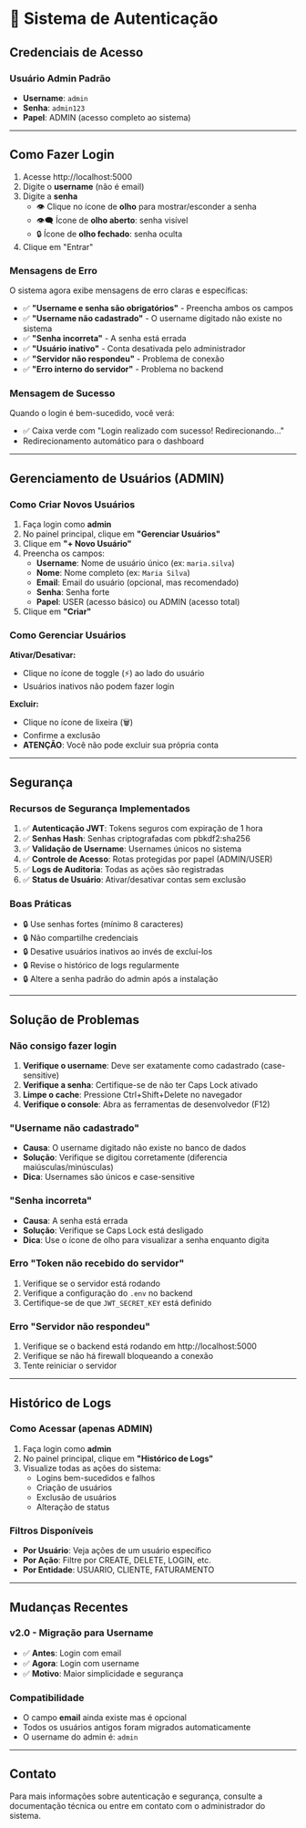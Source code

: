 # 🔐 Sistema de Autenticação

## Credenciais de Acesso

### Usuário Admin Padrão
- **Username**: `admin`
- **Senha**: `admin123`
- **Papel**: ADMIN (acesso completo ao sistema)

---

## Como Fazer Login

1. Acesse http://localhost:5000
2. Digite o **username** (não é email)
3. Digite a **senha**
   - 👁️ Clique no ícone de **olho** para mostrar/esconder a senha
   - 👁️‍🗨️ Ícone de **olho aberto**: senha visível
   - 🔒 Ícone de **olho fechado**: senha oculta
4. Clique em "Entrar"

### Mensagens de Erro

O sistema agora exibe mensagens de erro claras e específicas:

- ✅ **"Username e senha são obrigatórios"** - Preencha ambos os campos
- ✅ **"Username não cadastrado"** - O username digitado não existe no sistema
- ✅ **"Senha incorreta"** - A senha está errada
- ✅ **"Usuário inativo"** - Conta desativada pelo administrador
- ✅ **"Servidor não respondeu"** - Problema de conexão
- ✅ **"Erro interno do servidor"** - Problema no backend

### Mensagem de Sucesso

Quando o login é bem-sucedido, você verá:
- ✅ Caixa verde com "Login realizado com sucesso! Redirecionando..."
- Redirecionamento automático para o dashboard

---

## Gerenciamento de Usuários (ADMIN)

### Como Criar Novos Usuários

1. Faça login como **admin**
2. No painel principal, clique em **"Gerenciar Usuários"**
3. Clique em **"+ Novo Usuário"**
4. Preencha os campos:
   - **Username**: Nome de usuário único (ex: `maria.silva`)
   - **Nome**: Nome completo (ex: `Maria Silva`)
   - **Email**: Email do usuário (opcional, mas recomendado)
   - **Senha**: Senha forte
   - **Papel**: USER (acesso básico) ou ADMIN (acesso total)
5. Clique em **"Criar"**

### Como Gerenciar Usuários

**Ativar/Desativar:**
- Clique no ícone de toggle (⚡) ao lado do usuário
- Usuários inativos não podem fazer login

**Excluir:**
- Clique no ícone de lixeira (🗑️)
- Confirme a exclusão
- **ATENÇÃO**: Você não pode excluir sua própria conta

---

## Segurança

### Recursos de Segurança Implementados

1. ✅ **Autenticação JWT**: Tokens seguros com expiração de 1 hora
2. ✅ **Senhas Hash**: Senhas criptografadas com pbkdf2:sha256
3. ✅ **Validação de Username**: Usernames únicos no sistema
4. ✅ **Controle de Acesso**: Rotas protegidas por papel (ADMIN/USER)
5. ✅ **Logs de Auditoria**: Todas as ações são registradas
6. ✅ **Status de Usuário**: Ativar/desativar contas sem exclusão

### Boas Práticas

- 🔒 Use senhas fortes (mínimo 8 caracteres)
- 🔒 Não compartilhe credenciais
- 🔒 Desative usuários inativos ao invés de excluí-los
- 🔒 Revise o histórico de logs regularmente
- 🔒 Altere a senha padrão do admin após a instalação

---

## Solução de Problemas

### Não consigo fazer login

1. **Verifique o username**: Deve ser exatamente como cadastrado (case-sensitive)
2. **Verifique a senha**: Certifique-se de não ter Caps Lock ativado
3. **Limpe o cache**: Pressione Ctrl+Shift+Delete no navegador
4. **Verifique o console**: Abra as ferramentas de desenvolvedor (F12)

### "Username não cadastrado"

- **Causa**: O username digitado não existe no banco de dados
- **Solução**: Verifique se digitou corretamente (diferencia maiúsculas/minúsculas)
- **Dica**: Usernames são únicos e case-sensitive

### "Senha incorreta"

- **Causa**: A senha está errada
- **Solução**: Verifique se Caps Lock está desligado
- **Dica**: Use o ícone de olho para visualizar a senha enquanto digita

### Erro "Token não recebido do servidor"

1. Verifique se o servidor está rodando
2. Verifique a configuração do `.env` no backend
3. Certifique-se de que `JWT_SECRET_KEY` está definido

### Erro "Servidor não respondeu"

1. Verifique se o backend está rodando em http://localhost:5000
2. Verifique se não há firewall bloqueando a conexão
3. Tente reiniciar o servidor

---

## Histórico de Logs

### Como Acessar (apenas ADMIN)

1. Faça login como **admin**
2. No painel principal, clique em **"Histórico de Logs"**
3. Visualize todas as ações do sistema:
   - Logins bem-sucedidos e falhos
   - Criação de usuários
   - Exclusão de usuários
   - Alteração de status

### Filtros Disponíveis

- **Por Usuário**: Veja ações de um usuário específico
- **Por Ação**: Filtre por CREATE, DELETE, LOGIN, etc.
- **Por Entidade**: USUARIO, CLIENTE, FATURAMENTO

---

## Mudanças Recentes

### v2.0 - Migração para Username

- ✅ **Antes**: Login com email
- ✅ **Agora**: Login com username
- ✅ **Motivo**: Maior simplicidade e segurança

### Compatibilidade

- O campo **email** ainda existe mas é opcional
- Todos os usuários antigos foram migrados automaticamente
- O username do admin é: `admin`

---

## Contato

Para mais informações sobre autenticação e segurança, consulte a documentação técnica ou entre em contato com o administrador do sistema.
